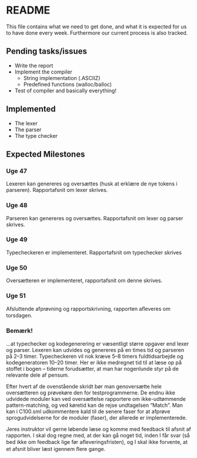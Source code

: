 # README
This file contains what we need to get done, and what it is expected for 
us to have done every week. Furthermore our current process is also tracked.


## Pending tasks/issues
* Write the report
* Implement the compiler
    * String implementation (.ASCIIZ)
    * Predefined functions (walloc/balloc)
* Test of compiler and basically everything!

## Implemented
* The lexer
* The parser
* The type checker

## Expected Milestones
### Uge 47
Lexeren kan genereres og oversættes (husk at erklære de nye tokens i parseren).
Rapportafsnit om lexer skrives.

### Uge 48
Parseren kan genereres og oversættes.
Rapportafsnit om lexer og parser skrives.

### Uge 49
Typecheckeren er implementeret.
Rapportafsnit om typechecker skrives

### Uge 50
Oversætteren er implementeret,
rapportafsnit om denne skrives.

### Uge 51
Afsluttende afprøvning og rapportskrivning,
rapporten aﬂeveres om torsdagen.

### Bemærk!
...at typechecker og kodegenerering er væsentligt større opgaver end lexer
og parser. Lexeren kan udvides og genereres på en times tid og parseren på 2–3
timer. Typecheckeren vil nok kræve 5–8 timers fuldtidsarbejde og kodegeneratoren
10–20 timer. Her er ikke medregnet tid til at læse op på stoffet i bogen – tiderne
forudsætter, at man har nogenlunde styr på de relevante dele af pensum.

Efter hvert af de ovenstående skridt bør man genoversætte hele oversætteren
og prøvekøre den for testprogrammerne. De endnu ikke udvidede moduler kan
ved oversættelse rapportere om ikke-udtømmende pattern-matching, og ved køretid
kan de rejse undtagelsen “Match”. Man kan i C100.sml udkommentere kald til de
senere faser for at afprøve sprogudvidelserne for de moduler (faser), der allerede
er implementerede.

Jeres instruktor vil gerne løbende læse og komme med feedback til afsnit af
rapporten. I skal dog regne med, at der kan gå noget tid, inden I får svar (så bed
ikke om feedback lige før aﬂeveringsfristen), og I skal ikke forvente, at et afsnit
bliver læst igennem ﬂere gange.
